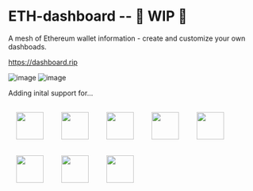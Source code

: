 # ETH-dashboard -- 👷‍ WIP 👷‍

A mesh of Ethereum wallet information - create and customize your own dashboads.

https://dashboard.rip

![image](https://user-images.githubusercontent.com/1683736/50496389-740e9780-09fd-11e9-982f-722638ad00af.png)
![image](https://user-images.githubusercontent.com/1683736/50488060-afde3880-09ce-11e9-8c98-c4f12fb0c71a.png)



Adding inital support for...


<img src="https://ipfs.infura.io/ipfs/QmVuXcyMa75FJf9AKbbpbUQxc4NE4LKjuWtS6oi5kpL9YX" height="55px" style="margin: 1rem" />
<img src="https://ipfs.infura.io/ipfs/QmPgxeRnkq8UGrsxzUEsowBcUnwnQPd7Dia2v19u6atsHa" height="55px" style="margin: 1rem" />
<img src="https://ipfs.infura.io/ipfs/QmV7SGKuTKU1RaXkezBYbRrBbvkrtgKcAi3wipXcZ4j8Ag" height="55px" style="margin: 1rem" />
<img src="https://ipfs.infura.io/ipfs/QmZLc6yMrZ35rUinzX7Y68NwKDfrm96tS3VwHdufxqkGpy" height="55px" style="margin: 1rem" />
<img src="https://ipfs.infura.io/ipfs/QmRZyvxnpkrNFGSu2qCcu6gS2u8LickCWaW3BUqvgWfUZz" height="55px" style="margin: 1rem" />
<img src="https://ipfs.infura.io/ipfs/QmTBdgRxfpchq4x349sFYN4Vri1yka4CzirH97ja2e8L4M" height="55px" style="margin: 1rem" />
<img src="https://ipfs.infura.io/ipfs/QmVRUCP1D9uFRzqJKwWmP2zsUtP9oyPvEaiDoTbCpTVBvH" height="55px" style="margin: 1rem" />
<img src="https://ipfs.infura.io/ipfs/QmbakVTeUC76b7eKzcskGq9LSGnN8h8C6Tff6ikX26AtG8" height="55px" style="margin: 1rem" />
